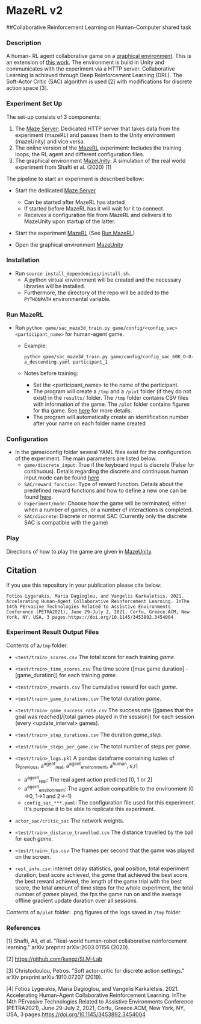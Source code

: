 ﻿# MazeRL v2
##Collaborative Reinforcement Learning on Human-Computer shared task

### Description
A human- RL agent collaborative game on a [graphical environment](https://github.com/ligerfotis/MazeUnity). This is an extension of [this work](https://github.com/ligerfotis/maze3d_collaborative).
The environment is build in Unity and communicates with the experiment via a HTTP server.
Collaborative Learning is achieved through Deep Reinforcement Learning (DRL). The Soft-Actor Critic (SAC) algorithm is used [2] with modifications for discrete action space [3].

### Experiment Set Up
The set-up consists of 3 components:
1. The [Maze Server](https://github.com/panos-stavrianos/maze_server): Dedicated HTTP server that takes data from the experiment (mazeRL) and passes them to the Unity environment (mazeUnity) and vice versa.
2. The online version of the [MazeRL](https://github.com/ligerfotis/maze_RL_online) experiment: Includes the training loops, the RL agent and different configuration files.
3. The graphical environment [MazeUnity](https://github.com/ligerfotis/MazeUnity): A simulation of the real world experiment from Shafti et al. (2020) [1]

The pipeline to start an experiment is described bellow:
* Start the dedicated [Maze Server](https://github.com/panos-stavrianos/maze_server)
  * Can be started after MazeRL has started
  * If started before MazeRL has it will wait for it to connect.
  * Receives a configuration file from MazeRL and delivers it to MazeUnity upon startup of the latter.
  
* Start the experiment [MazeRL](https://github.com/ligerfotis/maze_RL_online) (See [Run MazeRL](#run-mazerl))

* Open the graphical environment [MazeUnity](https://github.com/ligerfotis/MazeUnity)
### Installation
* Run `source install_dependencies/install.sh`. 
  - A python virtual environment will be created and the necessary libraries will be installed.
  - Furthermore, the directory of the repo will be added to the `PYTHONPATH` environmental variable.

### Run MazeRL

* Run `python game/sac_maze3d_train.py game/config/<config_sac> <participant_name>` for human-agent game.
  * Example:
    
        python game/sac_maze3d_train.py game/config/config_sac_60K_O-O-a_descending.yaml participant_1

  * Notes before training: 
     * Set the <participant_name> to the name of the participant.
     * The program will create a `/tmp` and a `/plot` folder (if they do not exist) in the `results/` folder. The `/tmp` folder contains CSV files with information of the game. The `/plot` folder contains figures for tha game. See [here](#Experiment-Result-Output-Files) for more details.
     * The program will automatically create an identification number after your name on each folder name created
    
### Configuration
* In the game/config folder several YAML files exist for the configuration of the experiment. The main parameters are listed below.
    * `game/discrete_input`: True if the keyboard input is discrete (False for continuous). Details regarding the discrete and continuous human input mode can be found [here](https://github.com/ligerfotis/maze_RL_v2/blob/master/game)
    * `SAC/reward_function`: Type of reward function. Details about the predefined reward functions and how to define a new one can be found [here](https://github.com/ligerfotis/maze_RL_v2/blob/master/game).
    * `Experiment/mode`: Choose how the game will be terminated; either when a number of games, or a number of interactions is completed.
    * `SAC/discrete`: Discrete or normal SAC (Currently only the discrete SAC is compatible with the game)
  
### Play
Directions of how to play the game are given in [MazeUnity](https://github.com/ligerfotis/MazeUnity).

## Citation

If you use this repository in your publication please cite below:
```
Fotios Lygerakis, Maria Dagioglou, and Vangelis Karkaletsis. 2021. Accelerating Human-Agent Collaborative Reinforcement Learning. InThe 14th PErvasive Technologies Related to Assistive Environments Conference (PETRA2021), June 29-July 2, 2021, Corfu, Greece.ACM, New York, NY, USA, 3 pages.https://doi.org/10.1145/3453892.3454004
```
### Experiment Result Output Files
Contents of a`/tmp` folder.
  * `<test/train>_scores.csv` The total score for each training _game_.
  * `<test/train>_time_scores.csv` The time score ([max game duration] - [game_duration]) for each training _game_.
  * `<test/train>_rewards.csv` The cumulative reward for each _game_.
  * `<test/train>_game_durations.csv` The total duration _game_.
  * `<test/train>_game_success_rate.csv` The success rate ([games that the goal was reached]/[total games played in the session]) for each session (every <update_interval> games).
  * `<test/train>_step_durations.csv` The duration _game_step_.
  * `<test/train>_steps_per_game.csv` The total number of steps per _game_.
  * `<test/train>_logs.pkl` A pandas dataframe containing tuples of (s<sub>previous</sub>, a<sup>agent</sup><sub>real</sub>, 
    a<sup>agent</sup><sub>environment</sub>, a<sup>human</sup>, s,r)
    * a<sup>agent</sup><sub>real</sub>: The real agent action predicted [0, 1 or 2]
    * a<sup>agent</sup><sub>environment</sub>: The agent action compatible to the environment (0 ->0, 1->1 and 2->-1)
    * `config_sac_***.yaml`: The configuration file used for this experiment. It's purpose it to be able to replicate this experiment.
  * `actor_sac/critic_sac` The network weights.
  * `<test/train>_distance_travelled.csv` The distance travelled by the ball for each _game_.
  * `<test/train>_fps.csv` The frames per second that the game was played on the screen.
    
  * `rest_info.csv`: internet delay statistics, goal position, total experiment duration, best score achieved, the _game_ that achieved the best score, the best reward achieved, the length of the game trial with the best score, the total amount of time steps for the whole experiment, the total number of _games_ played, the fps the game run on and the average offline gradient update duration over all sessions.

Contents of a`/plot` folder: .png figures of the logs saved in `/tmp` folder.

### References
[1] Shafti, Ali, et al. "Real-world human-robot collaborative reinforcement learning." arXiv preprint arXiv:2003.01156 (2020).

[2] https://github.com/kengz/SLM-Lab

[3] Christodoulou, Petros. "Soft actor-critic for discrete action settings." arXiv preprint arXiv:1910.07207 (2019).

[4] Fotios Lygerakis, Maria Dagioglou, and Vangelis Karkaletsis. 2021. Accelerating Human-Agent Collaborative Reinforcement Learning. InThe 14th PErvasive Technologies Related to Assistive Environments Conference (PETRA2021), June 29-July 2, 2021, Corfu, Greece.ACM, New York, NY, USA, 3 pages.https://doi.org/10.1145/3453892.3454004